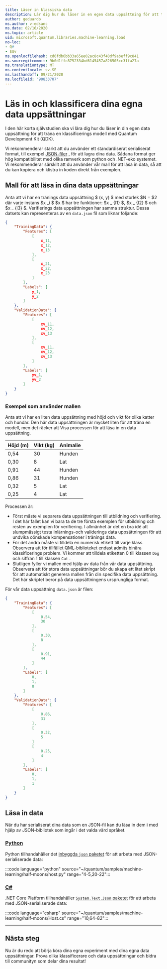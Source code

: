 ```yaml
---
title: Läser in klassiska data
description: Lär dig hur du läser in en egen data uppsättning för att träna en klassificerings modell med Microsoft Quantum Development Kit (QDK).
author: geduardo
ms.author: v-edsanc
ms.date: 02/16/2020
ms.topic: article
uid: microsoft.quantum.libraries.machine-learning.load
no-loc:
- Q#
- $$v
ms.openlocfilehash: cd6fdb6bb33a65ee02ac8c43f40df9abeff9c841
ms.sourcegitcommit: 9b0d1ffc8752334bd6145457a826505cc31fa27a
ms.translationtype: MT
ms.contentlocale: sv-SE
ms.lasthandoff: 09/21/2020
ms.locfileid: "90833707"
---
```

# <a name="load-and-classify-your-own-datasets"></a>Läs in och klassificera dina egna data uppsättningar

I den här korta självstudien ska vi lära dig hur du läser in din egen data uppsättning för att träna en klassificerings modell med Quantum Development Kit (QDK).

Vi rekommenderar starkt att du använder ett standardiserat serialiserat format, till exempel [JSON-filer](https://en.wikipedia.org/wiki/JSON) , för att lagra dina data.
Sådana format ger hög kompatibilitet med olika ramverk som python och .NET-eko systemet.
Vi rekommenderar särskilt att du använder vår mall för att läsa in data, så att du kan kopiera och klistra in koden direkt från exemplen.

## <a name="template-for-loading-your-datasets"></a>Mall för att läsa in dina data uppsättningar

Anta att vi har en tränings data uppsättning $ (x, y) $ med storlek $N = $2 där varje instans $x _i $ $x $ har tre funktioner: $x _ {I1} $, $x _ {I2} $ och $x _ {i3} $.
Verifierings data uppsättningen har samma struktur.
Dessa datsets kan representeras av en `data.json` fil som liknar följande:

```json
{
    "TrainingData": {
        "Features": [
            [
                x_11,
                x_12,
                x_13
            ],
            [
                x_21,
                x_22,
                x_23
            ]
        ],
        "Labels": [
            y_1,
            y_2
        ]
    },
    "ValidationData": {
        "Features": [
            [
                xv_11,
                xv_12,
                xv_13
            ],
            [
                xv_11,
                xv_12,
                xv_13
            ]
        ],
        "Labels": [
            yv_1,
            yv_2
        ]
    }
}
```

### <a name="example-using-the-template"></a>Exempel som använder mallen

Anta att vi har en liten data uppsättning med höjd och vikt för olika katter och hundar. Den här data uppsättningen är mycket liten för att träna en modell, men det räcker att Visa processen för att läsa in en data uppsättning.

| Höjd (m) | Vikt (kg) | Animalie |
|-----------|------------|--------|
| 0,54      | 30         | Hunden    |
| 0,30      | 8          | Lat    |
| 0,91      | 44         | Hunden    |
| 0,86      | 31          | Hunden    |
| 0,32      | 5         | Lat    |
| 0,25      | 4          | Lat    |

Processen är:

- Först måste vi separera data uppsättningen till utbildning och verifiering. I det här fallet kan vi bara ta de tre första exemplen för utbildning och resten av exemplen för verifiering. I allmänhet är det en bra idé att slumpmässigt testa inlärnings-och validerings data uppsättningen för att undvika oönskade kompensationer i tränings data.
- För det andra måste vi tilldela en numerisk etikett till varje klass. Observera att för tillfället QML-biblioteket endast admits binära klassificerings problem. Vi kommer att tilldela etiketten 0 till klassen `Dog` och siffran 1 till klassen `Cat` .
- Slutligen fyller vi mallen med hjälp av data från vår data uppsättning. Observera att för stora data uppsättningar bör du skapa ett litet skript för att automatiskt generera mallen från din specifika data uppsättning. Det här skriptet beror på data uppsättningens ursprungliga format.

För vår data uppsättning `data.json` är filen:

```json
{
    "TrainingData": {
        "Features": [
            [
                0.54,
                30
            ],
            [
                0.30,
                8
            ],
            [
                0.91,
                44
            ]
        ],
        "Labels": [
            0,
            1,
            0
        ]
    },
    "ValidationData": {
        "Features": [
            [
                0.86,
                31
            ],
            [
                0.32,
                5
            ]
            [
                0.25,
                4
            ]
        ],
        "Labels": [
            0,
            1,
            1
        ]
    }
}

```

## <a name="loading-the-data"></a>Läsa in data

När du har serialiserat dina data som en JSON-fil kan du läsa in dem i med hjälp av JSON-bibliotek som ingår i det valda värd språket.

### <a name="python"></a>[Python](#tab/tabid-python)

Python tillhandahåller det [inbyggda `json` paketet](https://docs.python.org/3.7/library/json.html) för att arbeta med JSON-serialiserade data:

:::code language="python" source="~/quantum/samples/machine-learning/half-moons/host.py" range="4-5,20-22":::

### <a name="c"></a>[C#](#tab/tabid-csharp)

.NET Core Platform tillhandahåller [ `System.Text.Json` paketet](https://www.nuget.org/packages/System.Text.Json) för att arbeta med JSON-serialiserade data:

:::code language="csharp" source="~/quantum/samples/machine-learning/half-moons/Host.cs" range="10,64-82":::

***

## <a name="next-steps"></a>Nästa steg

Nu är du redo att börja köra dina egna experiment med dina egna data uppsättningar. Prova olika klassificerare och data uppsättningar och bidra till communityn som delar dina resultat!
